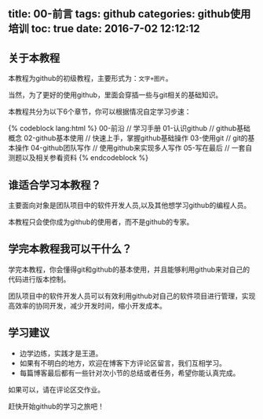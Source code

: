 title: 00-前言
tags: github
categories: github使用培训
toc: true
date: 2016-7-02 12:12:12
---
## 关于本教程

本教程为github的初级教程，主要形式为：`文字+图片`。

当然，为了更好的使用github，里面会穿插一些与git相关的基础知识。

本教程共分为以下6个章节，你可以根据情况自定学习步速：

{% codeblock lang:html %}
00-前沿                   // 学习手册
01-认识github             // github基础概念
02-github基本使用         // 快速上手，掌握github基础操作
03-使用git                // git的基本操作
04-github团队写作         // 使用github来实现多人写作
05-写在最后               // 一套自测题以及相关参看资料
{% endcodeblock %}

## 谁适合学习本教程？

主要面向对象是团队项目中的软件开发人员,以及其他想学习github的编程人员。

本教程只会使你成为github的使用者，而不是github的专家。

## 学完本教程我可以干什么？

学完本教程，你会懂得git和github的基本使用，并且能够利用github来对自己的代码进行版本控制。

团队项目中的软件开发人员可以有效利用github对自己的软件项目进行管理，实现高效率的协同开发，减少开发时间，缩小开发成本。

## 学习建议

* 边学边练，实践才是王道。
* 如果有不明白的地方，欢迎在博客下方评论区留言，我们互相学习。
* 每篇博客最后都有一些针对次小节的总结或者任务，希望你能认真完成。

如果可以，请在评论区交作业。

赶快开始github的学习之旅吧！
